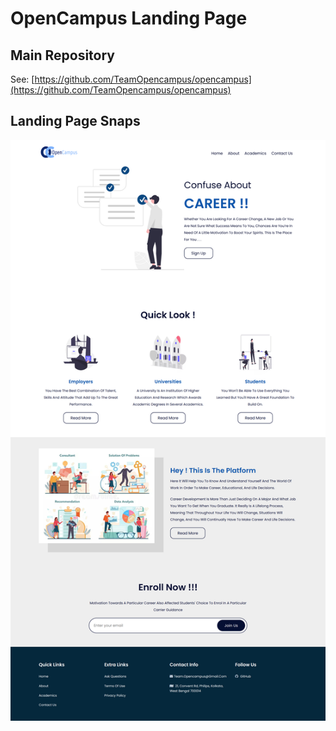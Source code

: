 # OpenCampus Landing Page

## Main Repository

See: [https://github.com/TeamOpencampus/opencampus](https://github.com/TeamOpencampus/opencampus)

## Landing Page Snaps

![FullPage](./image/full-page.webp)
